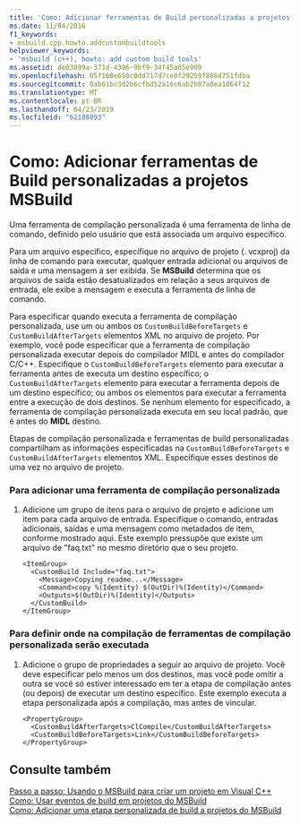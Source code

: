 ```yaml
---
title: 'Como: Adicionar ferramentas de Build personalizadas a projetos MSBuild'
ms.date: 11/04/2016
f1_keywords:
- msbuild.cpp.howto.addcustombuildtools
helpviewer_keywords:
- 'msbuild (c++), howto: add custom build tools'
ms.assetid: de03899a-371d-4396-9bf9-34f45a65e909
ms.openlocfilehash: 05f160e650c0dd717d7ce0f29259f866d751fdba
ms.sourcegitcommit: 0ab61bc3d2b6cfbd52a16c6ab2b97a8ea1864f12
ms.translationtype: MT
ms.contentlocale: pt-BR
ms.lasthandoff: 04/23/2019
ms.locfileid: "62188893"
---
```

# <a name="how-to-add-custom-build-tools-to-msbuild-projects"></a>Como: Adicionar ferramentas de Build personalizadas a projetos MSBuild

Uma ferramenta de compilação personalizada é uma ferramenta de linha de comando, definido pelo usuário que está associada um arquivo específico.

Para um arquivo específico, especifique no arquivo de projeto (. vcxproj) da linha de comando para executar, qualquer entrada adicional ou arquivos de saída e uma mensagem a ser exibida. Se **MSBuild** determina que os arquivos de saída estão desatualizados em relação a seus arquivos de entrada, ele exibe a mensagem e executa a ferramenta de linha de comando.

Para especificar quando executa a ferramenta de compilação personalizada, use um ou ambos os `CustomBuildBeforeTargets` e `CustomBuildAfterTargets` elementos XML no arquivo de projeto. Por exemplo, você pode especificar que a ferramenta de compilação personalizada executar depois do compilador MIDL e antes do compilador C/C++. Especifique o `CustomBuildBeforeTargets` elemento para executar a ferramenta antes de executa um destino específico; o `CustomBuildAfterTargets` elemento para executar a ferramenta depois de um destino específico; ou ambos os elementos para executar a ferramenta entre a execução de dois destinos. Se nenhum elemento for especificado, a ferramenta de compilação personalizada executa em seu local padrão, que é antes do **MIDL** destino.

Etapas de compilação personalizada e ferramentas de build personalizadas compartilham as informações especificadas na `CustomBuildBeforeTargets` e `CustomBuildAfterTargets` elementos XML. Especifique esses destinos de uma vez no arquivo de projeto.

### <a name="to-add-a-custom-build-tool"></a>Para adicionar uma ferramenta de compilação personalizada

1. Adicione um grupo de itens para o arquivo de projeto e adicione um item para cada arquivo de entrada. Especifique o comando, entradas adicionais, saídas e uma mensagem como metadados de item, conforme mostrado aqui. Este exemplo pressupõe que existe um arquivo de "faq.txt" no mesmo diretório que o seu projeto.

    ```
    <ItemGroup>
      <CustomBuild Include="faq.txt">
        <Message>Copying readme...</Message>
        <Command>copy %(Identity) $(OutDir)%(Identity)</Command>
        <Outputs>$(OutDir)%(Identity)</Outputs>
      </CustomBuild>
    </ItemGroup>
    ```

### <a name="to-define-where-in-the-build-the-custom-build-tools-will-execute"></a>Para definir onde na compilação de ferramentas de compilação personalizada serão executada

1. Adicione o grupo de propriedades a seguir ao arquivo de projeto. Você deve especificar pelo menos um dos destinos, mas você pode omitir a outra se você só estiver interessado em ter a etapa de compilação antes (ou depois) de executar um destino específico. Este exemplo executa a etapa personalizada após a compilação, mas antes de vincular.

    ```
    <PropertyGroup>
      <CustomBuildAfterTargets>ClCompile</CustomBuildAfterTargets>
      <CustomBuildBeforeTargets>Link</CustomBuildBeforeTargets>
    </PropertyGroup>
    ```

## <a name="see-also"></a>Consulte também

[Passo a passo: Usando o MSBuild para criar um projeto em Visual C++](walkthrough-using-msbuild-to-create-a-visual-cpp-project.md)<br/>
[Como: Usar eventos de build em projetos do MSBuild](how-to-use-build-events-in-msbuild-projects.md)<br/>
[Como: Adicionar uma etapa personalizada de build a projetos do MSBuild](how-to-add-a-custom-build-step-to-msbuild-projects.md)

